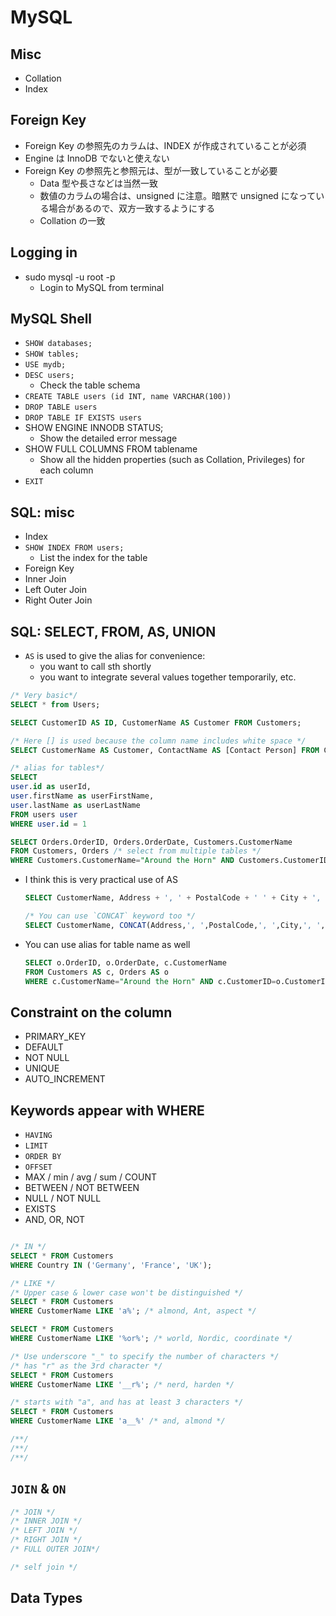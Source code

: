 # MySQL

## Misc

- Collation
- Index

## Foreign Key

- Foreign Key の参照先のカラムは、INDEX が作成されていることが必須
- Engine は InnoDB でないと使えない
- Foreign Key の参照先と参照元は、型が一致していることが必要
  - Data 型や長さなどは当然一致
  - 数値のカラムの場合は、unsigned に注意。暗黙で unsigned になっている場合があるので、双方一致するようにする
  - Collation の一致

## Logging in

- sudo mysql -u root -p
  - Login to MySQL from terminal

## MySQL Shell

- `SHOW databases;`
- `SHOW tables;`
- `USE mydb;`
- `DESC users;`
  - Check the table schema
- `CREATE TABLE users (id INT, name VARCHAR(100))`
- `DROP TABLE users`
- `DROP TABLE IF EXISTS users`
- SHOW ENGINE INNODB STATUS;
  - Show the detailed error message
- SHOW FULL COLUMNS FROM tablename
  - Show all the hidden properties (such as Collation, Privileges) for each column
- `EXIT`

## SQL: misc

- Index
- `SHOW INDEX FROM users;`
  - List the index for the table
- Foreign Key
- Inner Join
- Left Outer Join
- Right Outer Join

## SQL: SELECT, FROM, AS, UNION

- `AS` is used to give the alias for convenience:
  - you want to call sth shortly
  - you want to integrate several values together temporarily, etc.

```sql
/* Very basic*/
SELECT * from Users;

SELECT CustomerID AS ID, CustomerName AS Customer FROM Customers;

/* Here [] is used because the column name includes white space */
SELECT CustomerName AS Customer, ContactName AS [Contact Person] FROM Customers;

/* alias for tables*/
SELECT
user.id as userId,
user.firstName as userFirstName,
user.lastName as userLastName
FROM users user
WHERE user.id = 1

SELECT Orders.OrderID, Orders.OrderDate, Customers.CustomerName
FROM Customers, Orders /* select from multiple tables */
WHERE Customers.CustomerName="Around the Horn" AND Customers.CustomerID=Orders.CustomerID;
```

- I think this is very practical use of AS

  ```sql
  SELECT CustomerName, Address + ', ' + PostalCode + ' ' + City + ', ' + Country AS Address FROM Customers;

  /* You can use `CONCAT` keyword too */
  SELECT CustomerName, CONCAT(Address,', ',PostalCode,', ',City,', ',Country) AS Address FROM Customers;
  ```

- You can use alias for table name as well
  ```sql
  SELECT o.OrderID, o.OrderDate, c.CustomerName
  FROM Customers AS c, Orders AS o
  WHERE c.CustomerName="Around the Horn" AND c.CustomerID=o.CustomerID;
  ```

## Constraint on the column

- PRIMARY_KEY
- DEFAULT
- NOT NULL
- UNIQUE
- AUTO_INCREMENT

## Keywords appear with WHERE

- `HAVING`
- `LIMIT`
- `ORDER BY`
- `OFFSET`
- MAX / min / avg / sum / COUNT
- BETWEEN / NOT BETWEEN
- NULL / NOT NULL
- EXISTS
- AND, OR, NOT

```sql

/* IN */
SELECT * FROM Customers
WHERE Country IN ('Germany', 'France', 'UK');

/* LIKE */
/* Upper case & lower case won't be distinguished */
SELECT * FROM Customers
WHERE CustomerName LIKE 'a%'; /* almond, Ant, aspect */

SELECT * FROM Customers
WHERE CustomerName LIKE '%or%'; /* world, Nordic, coordinate */

/* Use underscore "_" to specify the number of characters */
/* has "r" as the 3rd character */
SELECT * FROM Customers
WHERE CustomerName LIKE '__r%'; /* nerd, harden */

/* starts with "a", and has at least 3 characters */
SELECT * FROM Customers
WHERE CustomerName LIKE 'a__%' /* and, almond */

/**/
/**/
/**/

```

## `JOIN` & `ON`

```sql
/* JOIN */
/* INNER JOIN */
/* LEFT JOIN */
/* RIGHT JOIN */
/* FULL OUTER JOIN*/

/* self join */
```

## Data Types
